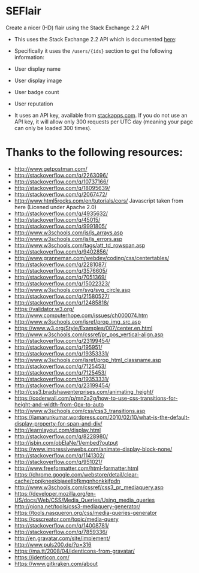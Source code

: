 # SEFlair

Create a nicer (HD) flair using the Stack Exchange 2.2 API

 - This uses the Stack Exchange 2.2 API which is documented [here](http://api.stackexchange.com/):

 - Specifically it uses the `/users/{ids}` section to get the following information:

  - User display name
  - User display image
  - User badge count
  - User reputation

 - It uses an API key, available from [stackapps.com](http://stackapps.com/apps/oauth/register). If you do not use an API key, it will allow only 300 requests per UTC day (meaning your page can only be loaded 300 times).

# Thanks to the following resources:

 - http://www.getpostman.com/
 - http://stackoverflow.com/q/2263096/
 - http://stackoverflow.com/q/10737166/
 - http://stackoverflow.com/q/18095639/
 - http://stackoverflow.com/q/2067472/
 - http://www.html5rocks.com/en/tutorials/cors/ Javascript taken from here (Licened under Apache 2.0)
 - http://stackoverflow.com/q/4935632/
 - http://stackoverflow.com/q/45015/
 - http://stackoverflow.com/q/9991805/
 - http://www.w3schools.com/js/js_arrays.asp
 - http://www.w3schools.com/js/js_errors.asp
 - http://www.w3schools.com/tags/att_td_rowspan.asp
 - http://stackoverflow.com/q/9402856/
 - http://www.granneman.com/webdev/coding/css/centertables/
 - http://stackoverflow.com/q/2281087/
 - http://stackoverflow.com/q/3576605/
 - http://stackoverflow.com/q/7051369/
 - http://stackoverflow.com/q/15022323/
 - http://www.w3schools.com/svg/svg_circle.asp
 - http://stackoverflow.com/q/21580527/
 - http://stackoverflow.com/q/12485818/
 - https://validator.w3.org/
 - http://www.computerhope.com/issues/ch000074.htm
 - http://www.w3schools.com/jsref/prop_img_src.asp
 - https://www.w3.org/Style/Examples/007/center.en.html
 - http://www.w3schools.com/cssref/pr_pos_vertical-align.asp
 - http://stackoverflow.com/q/23199454/
 - http://stackoverflow.com/q/195951/
 - http://stackoverflow.com/q/19353331/
 - http://www.w3schools.com/jsref/prop_html_classname.asp
 - http://stackoverflow.com/q/7125453/
 - http://stackoverflow.com/q/7125453/
 - http://stackoverflow.com/q/19353331/
 - http://stackoverflow.com/q/23199454/
 - http://css3.bradshawenterprises.com/animating_height/
 - https://coderwall.com/p/mn2a2g/how-to-use-css-transitions-for-height-and-width-from-0px-to-auto
 - http://www.w3schools.com/css/css3_transitions.asp
 - https://iamarunkumar.wordpress.com/2010/02/10/what-is-the-default-display-property-for-span-and-div/
 - http://learnlayout.com/display.html
 - http://stackoverflow.com/q/8228980/
 - http://jsbin.com/obElaNe/1/embed?output
 - https://www.impressivewebs.com/animate-display-block-none/
 - http://stackoverflow.com/q/1141302/
 - http://stackoverflow.com/q/951021/
 - http://www.freeformatter.com/html-formatter.html
 - https://chrome.google.com/webstore/detail/clear-cache/cppjkneekbjaeellbfkmgnhonkkjfpdn
 - http://www.w3schools.com/cssref/css3_pr_mediaquery.asp
 - https://developer.mozilla.org/en-US/docs/Web/CSS/Media_Queries/Using_media_queries
 - http://giona.net/tools/css3-mediaquery-generator/
 - https://tools.nasqueron.org/css/media-queries-generator
 - https://csscreator.com/topic/media-query
 - http://stackoverflow.com/q/14008781/
 - http://stackoverflow.com/q/7859336/
 - http://en.gravatar.com/site/implement/
 - http://www.puls200.de/?p=316
 - https://ma.tt/2008/04/identicons-from-gravatar/
 - https://jdenticon.com/
 - https://www.gitkraken.com/about
